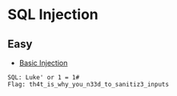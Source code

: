 # SQL Injection
## Easy
- [Basic Injection](https://ctflearn.com/challenge/88)
```
SQL: Luke' or 1 = 1#
Flag: th4t_is_why_you_n33d_to_sanitiz3_inputs
```
